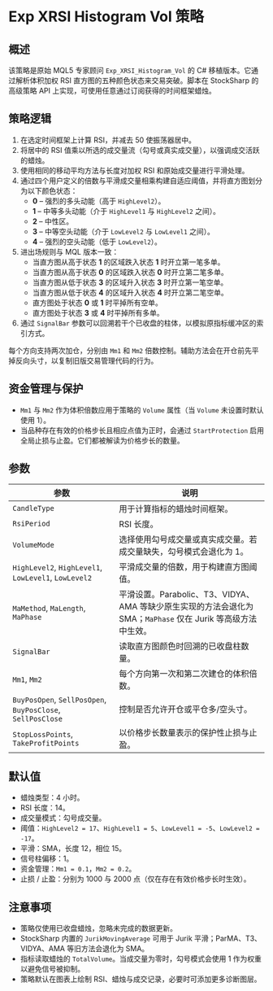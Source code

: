 # Exp XRSI Histogram Vol 策略

## 概述

该策略是原始 MQL5 专家顾问 `Exp_XRSI_Histogram_Vol` 的 C# 移植版本。它通过解析体积加权 RSI 直方图的五种颜色状态来交易突破。脚本在 StockSharp 的高级策略 API 上实现，可使用任意通过订阅获得的时间框架蜡烛。

## 策略逻辑

1. 在选定时间框架上计算 RSI，并减去 50 使振荡器居中。
2. 将居中的 RSI 值乘以所选的成交量流（勾号或真实成交量），以强调成交活跃的蜡烛。
3. 使用相同的移动平均方法与长度对加权 RSI 和原始成交量进行平滑处理。
4. 通过四个用户定义的倍数与平滑成交量相乘构建自适应阈值，并将直方图划分为以下颜色状态：
   - **0** – 强烈的多头动能（高于 `HighLevel2`）。
   - **1** – 中等多头动能（介于 `HighLevel1` 与 `HighLevel2` 之间）。
   - **2** – 中性区。
   - **3** – 中等空头动能（介于 `LowLevel2` 与 `LowLevel1` 之间）。
   - **4** – 强烈的空头动能（低于 `LowLevel2`）。
5. 进出场规则与 MQL 版本一致：
   - 当直方图从高于状态 **1** 的区域跌入状态 **1** 时开立第一笔多单。
   - 当直方图从高于状态 **0** 的区域跌入状态 **0** 时开立第二笔多单。
   - 当直方图从低于状态 **3** 的区域升入状态 **3** 时开立第一笔空单。
   - 当直方图从低于状态 **4** 的区域升入状态 **4** 时开立第二笔空单。
   - 直方图处于状态 **0** 或 **1** 时平掉所有空单。
   - 直方图处于状态 **3** 或 **4** 时平掉所有多单。
6. 通过 `SignalBar` 参数可以回溯若干个已收盘的柱体，以模拟原指标缓冲区的索引方式。

每个方向支持两次加仓，分别由 `Mm1` 和 `Mm2` 倍数控制。辅助方法会在开仓前先平掉反向头寸，以复制旧版交易管理代码的行为。

## 资金管理与保护

- `Mm1` 与 `Mm2` 作为体积倍数应用于策略的 `Volume` 属性（当 `Volume` 未设置时默认使用 1）。
- 当品种存在有效的价格步长且相应点值为正时，会通过 `StartProtection` 启用全局止损与止盈。它们都被解读为价格步长的数量。

## 参数

| 参数 | 说明 |
|------|------|
| `CandleType` | 用于计算指标的蜡烛时间框架。 |
| `RsiPeriod` | RSI 长度。 |
| `VolumeMode` | 选择使用勾号成交量或真实成交量。若成交量缺失，勾号模式会退化为 1。 |
| `HighLevel2`, `HighLevel1`, `LowLevel1`, `LowLevel2` | 平滑成交量的倍数，用于构建直方图阈值。 |
| `MaMethod`, `MaLength`, `MaPhase` | 平滑设置。Parabolic、T3、VIDYA、AMA 等缺少原生实现的方法会退化为 SMA；`MaPhase` 仅在 Jurik 等高级方法中生效。 |
| `SignalBar` | 读取直方图颜色时回溯的已收盘柱数量。 |
| `Mm1`, `Mm2` | 每个方向第一次和第二次建仓的体积倍数。 |
| `BuyPosOpen`, `SellPosOpen`, `BuyPosClose`, `SellPosClose` | 控制是否允许开仓或平仓多/空头寸。 |
| `StopLossPoints`, `TakeProfitPoints` | 以价格步长数量表示的保护性止损与止盈。 |

## 默认值

- 蜡烛类型：4 小时。
- RSI 长度：14。
- 成交量模式：勾号成交量。
- 阈值：`HighLevel2 = 17`、`HighLevel1 = 5`、`LowLevel1 = -5`、`LowLevel2 = -17`。
- 平滑：SMA，长度 12，相位 15。
- 信号柱偏移：1。
- 资金管理：`Mm1 = 0.1`，`Mm2 = 0.2`。
- 止损 / 止盈：分别为 1000 与 2000 点（仅在存在有效价格步长时生效）。

## 注意事项

- 策略仅使用已收盘蜡烛，忽略未完成的数据更新。
- StockSharp 内置的 `JurikMovingAverage` 可用于 Jurik 平滑；ParMA、T3、VIDYA、AMA 等旧方法会退化为 SMA。
- 指标读取蜡烛的 `TotalVolume`。当成交量为零时，勾号模式会使用 1 作为权重以避免信号被抑制。
- 策略默认在图表上绘制 RSI、蜡烛与成交记录，必要时可添加更多诊断图层。
